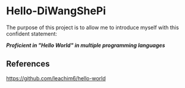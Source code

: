 # Hello-DiWangShePi

The purpose of this project is to allow me to introduce myself with this confident statement:

***Proficient in "Hello World" in multiple programming languages***

## References

https://github.com/leachim6/hello-world